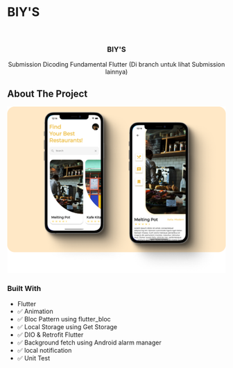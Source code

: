 # BIY'S
<!-- PROJECT LOGO -->
<br />
<p align="center">

  <h3 align="center">BIY'S</h3>

  <p align="center">
    Submission Dicoding Fundamental Flutter (Di branch untuk lihat Submission lainnya)
    <br />
  </p>
</p>

<!-- ABOUT THE PROJECT -->
## About The Project

[![Product Name Screen Shot][product-screenshot]](https://github.com/godofsleepy/Biy-s)


### Built With

* Flutter
* ✅ Animation
* ✅ Bloc Pattern using flutter_bloc
* ✅ Local Storage using Get Storage
* ✅ DIO & Retrofit Flutter
* ✅ Background fetch using Android alarm manager
* ✅ local notification
* ✅ Unit Test 

[product-screenshot]: design.png
